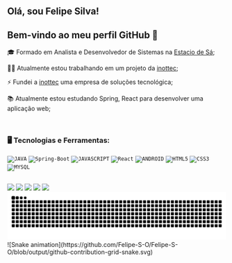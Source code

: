 ## Olá, sou Felipe Silva!
## Bem-vindo ao meu perfil GitHub 👋
<div display="inline-block">
 <p align="left">🎓 Formado em Analista e Desenvolvedor de Sistemas na <a href="https://estacio.br/">Estacio de Sá</a>;</p>
 <p align="left">🧑‍💻 Atualmente estou trabalhando em um projeto da <a href="https://www.inottec.com.br/">inottec</a>;</p>
 <p align="left">⚡ Fundei a <a href="https://www.inottec.com.br/">inottec</a> uma empresa de soluções tecnológica;</p>
 <p align="left">📚 Atualmente estou estudando Spring, React para desenvolver uma aplicação web;</p>
</div>
</br>

### 🖥️ Tecnologias e Ferramentas: 
<code><img width="40px" src="https://cdn.jsdelivr.net/gh/devicons/devicon/icons/java/java-original.svg" title = "JAVA"/></code>
<code><img width="40px" src="https://cdn.jsdelivr.net/gh/devicons/devicon/icons/spring/spring-original.svg" title = "Spring-Boot"/></code>
<code><img width="40px" src="https://cdn.jsdelivr.net/gh/devicons/devicon/icons/javascript/javascript-original.svg" title = "JAVASCRIPT"/></code>
<code><img width="40px" src="https://cdn.jsdelivr.net/gh/devicons/devicon/icons/react/react-original.svg" title = "React"/></code>
<code><img width="40px" src="https://cdn.jsdelivr.net/gh/devicons/devicon/icons/android/android-original.svg" title = "ANDROID"/></code>
<code><img width="40px" src="https://cdn.jsdelivr.net/gh/devicons/devicon/icons/html5/html5-original-wordmark.svg" title = "HTML5"/></code>
<code><img width="40px" src="https://cdn.jsdelivr.net/gh/devicons/devicon/icons/css3/css3-original-wordmark.svg" title = "CSS3"/></code>
<code><img width="40px" src="https://cdn.jsdelivr.net/gh/devicons/devicon/icons/mysql/mysql-original.svg" title = "MYSQL"/></code>       
  
  ## 
<div>
  <a href="https://www.linkedin.com/in/felipe-silva-0006b11ab" target="_blank"><img src="https://img.shields.io/badge/-LinkedIn-%230077B5?style=for-the-badge&logo=linkedin&logoColor=white" target="_blank"></a> 
  <a href = "mailto:felipe.silva414897@gmail.com"><img src="https://img.shields.io/badge/-Gmail-%23333?style=for-the-badge&logo=gmail&logoColor=white" target="_blank"></a>
  <a href= "https://discord.gg"><img src="https://img.shields.io/badge/Discord-7289DA?style=for-the-badge&logo=discord&logoColor=white" target="_blank"></a> 
  <a href= "https://inottec.com.br/felipe/"><img src="https://user-images.githubusercontent.com/63815922/205277493-470a46d6-968a-492a-abc9-cb08073982bb.png" target="_blank"></a>
  <a href= "https://inottec.com.br/"><img src="https://user-images.githubusercontent.com/63815922/205286127-493bab79-1336-44dd-be70-959d9c8e90b0.png" target="_blank"></a>

<picture>
  <source media="(prefers-color-scheme: dark)" srcset="https://github.com/Felipe-S-O/Felipe-S-O/blob/output/github-contribution-grid-snake.svg">
  <source media="(prefers-color-scheme: light)" srcset="https://github.com/Felipe-S-O/Felipe-S-O/blob/output/github-contribution-grid-snake.svg">
  <img alt="github contribution grid snake animation" src="https://github.com/Felipe-S-O/Felipe-S-O/blob/output/github-contribution-grid-snake.svg">
</picture>
  ![Snake animation](https://github.com/Felipe-S-O/Felipe-S-O/blob/output/github-contribution-grid-snake.svg)
</div>
 
